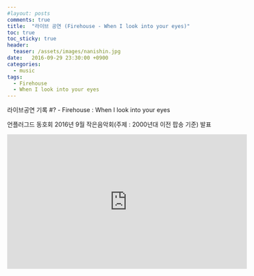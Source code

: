 ```yaml
---
#layout: posts
comments: true
title:  "라이브 공연 (Firehouse - When I look into your eyes)"
toc: true
toc_sticky: true
header:
  teaser: /assets/images/nanishin.jpg
date:   2016-09-29 23:30:00 +0900
categories:
  - music
tags:
  - Firehouse
  - When I look into your eyes
---
```

라이브공연 기록 #? - Firehouse : When I look into your eyes

언플러그드 동호회 2016년 9월 작은음악회(주제 : 2000년대 이전 팝송 기준) 발표

<iframe width="560" height="315" src="https://www.youtube-nocookie.com/embed/DU4bUABq3BM" frameborder="0" allow="autoplay; encrypted-media" allowfullscreen></iframe>

